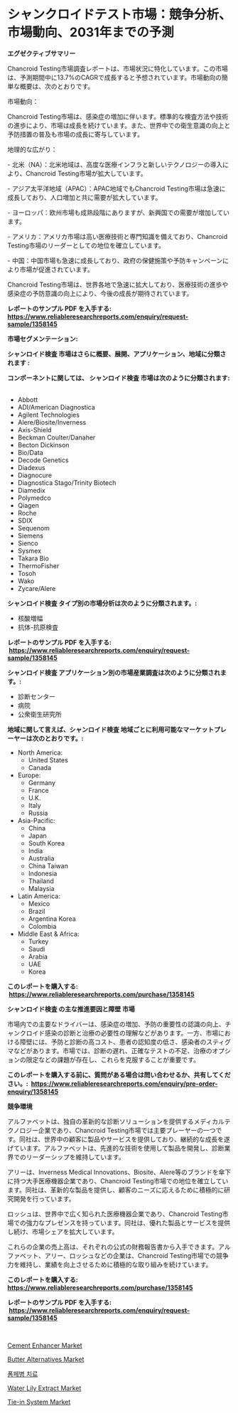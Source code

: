<p><h1>シャンクロイドテスト市場：競争分析、市場動向、2031年までの予測</h1></p><p><strong>エグゼクティブサマリー</strong></p>
<p><p>Chancroid Testing市場調査レポートは、市場状況に特化しています。この市場は、予測期間中に13.7%のCAGRで成長すると予想されています。市場動向の簡単な概要は、次のとおりです。</p><p>市場動向：</p><p>Chancroid Testing市場は、感染症の増加に伴います。標準的な検査方法や技術の進歩により、市場は成長を続けています。また、世界中での衛生意識の向上と予防措置の普及も市場の成長に寄与しています。</p><p>地理的な広がり：</p><p>- 北米（NA）：北米地域は、高度な医療インフラと新しいテクノロジーの導入により、Chancroid Testing市場が拡大しています。</p><p>- アジア太平洋地域（APAC）：APAC地域でもChancroid Testing市場は急速に成長しており、人口増加と共に需要が拡大しています。</p><p>- ヨーロッパ：欧州市場も成熟段階にありますが、新興国での需要が増加しています。</p><p>- アメリカ：アメリカ市場は高い医療技術と専門知識を備えており、Chancroid Testing市場のリーダーとしての地位を確立しています。</p><p>- 中国：中国市場も急速に成長しており、政府の保健施策や予防キャンペーンにより市場が促進されています。</p><p>Chancroid Testing市場は、世界各地で急速に拡大しており、医療技術の進歩や感染症の予防意識の向上により、今後の成長が期待されています。</p></p>
<p><strong>レポートのサンプル PDF を入手する: <a href="https://www.reliableresearchreports.com/enquiry/request-sample/1358145">https://www.reliableresearchreports.com/enquiry/request-sample/1358145</a></strong></p>
<p><strong>市場セグメンテーション:</strong></p>
<p><strong> シャンロイド検査 市場はさらに概要、展開、アプリケーション、地域に分類されます :</strong></p>
<p><strong>コンポーネントに関しては、 シャンロイド検査 市場は次のように分類されます: &nbsp;</strong></p>
<p><ul><li>Abbott</li><li>ADI/American Diagnostica</li><li>Agilent Technologies</li><li>Alere/Biosite/Inverness</li><li>Axis-Shield</li><li>Beckman Coulter/Danaher</li><li>Becton Dickinson</li><li>Bio/Data</li><li>Decode Genetics</li><li>Diadexus</li><li>Diagnocure</li><li>Diagnostica Stago/Trinity Biotech</li><li>Diamedix</li><li>Polymedco</li><li>Qiagen</li><li>Roche</li><li>SDIX</li><li>Sequenom</li><li>Siemens</li><li>Sienco</li><li>Sysmex</li><li>Takara Bio</li><li>ThermoFisher</li><li>Tosoh</li><li>Wako</li><li>Zycare/Alere</li></ul></p>
<p><strong> シャンロイド検査 タイプ別の市場分析は次のように分類されます。:</strong></p>
<p><ul><li>核酸増幅</li><li>抗体-抗原検査</li></ul></p>
<p><strong>レポートのサンプル PDF を入手する: &nbsp;<a href="https://www.reliableresearchreports.com/enquiry/request-sample/1358145">https://www.reliableresearchreports.com/enquiry/request-sample/1358145</a></strong></p>
<p><strong> シャンロイド検査 アプリケーション別の市場産業調査は次のように分類されます。:</strong></p>
<p><ul><li>診断センター</li><li>病院</li><li>公衆衛生研究所</li></ul></p>
<p><strong>地域に関して言えば、シャンロイド検査 地域ごとに利用可能なマーケットプレーヤーは次のとおりです。:</strong></p>
<p><ul>
    <li>
        North America:
        <ul>
            <li>United States</li>
            <li>Canada</li>
        </ul>
    </li>
    <li>
        Europe:
        <ul>
            <li>Germany</li>
            <li>France</li>
            <li>U.K.</li>
            <li>Italy</li>
            <li>Russia</li>
        </ul>
    </li>
    <li>
        Asia-Pacific:
        <ul>
            <li>China</li>
            <li>Japan</li>
            <li>South Korea</li>
            <li>India</li>
            <li>Australia</li>
            <li>China Taiwan</li>
            <li>Indonesia</li>
            <li>Thailand</li>
            <li>Malaysia</li>
        </ul>
    </li>
    <li>
        Latin America:
        <ul>
            <li>Mexico</li>
            <li>Brazil</li>
            <li>Argentina Korea</li>
            <li>Colombia</li>
        </ul>
    </li>
    <li>
        Middle East & Africa:
        <ul>
            <li>Turkey</li>
            <li>Saudi</li>
            <li>Arabia</li>
            <li>UAE</li>
            <li>Korea</li>
        </ul>
    </li>
    </ul></p>
<p><strong>このレポートを購入する: &nbsp;<a href="https://www.reliableresearchreports.com/purchase/1358145">https://www.reliableresearchreports.com/purchase/1358145</a></strong></p>
<p><strong>シャンロイド検査 の主な推進要因と障壁 市場</strong></p>
<p><p>市場内での主要なドライバーは、感染症の増加、予防の重要性の認識の向上、チャンクロイド感染の診断と治療の必要性の理解などがあります。一方、市場における障壁には、予防と診断の高コスト、患者の認知度の低さ、感染者のスティグマなどがあります。市場では、診断の遅れ、正確なテストの不足、治療のオプションの限定などの課題が存在し、これらを克服することが重要です。</p></p>
<p><strong>このレポートを購入する前に、質問がある場合は問い合わせるか、共有してください。:&nbsp; <a href="https://www.reliableresearchreports.com/enquiry/pre-order-enquiry/1358145">https://www.reliableresearchreports.com/enquiry/pre-order-enquiry/1358145</a></strong></p>
<p><strong>競争環境</strong></p>
<p><p>アルファベットは、独自の革新的な診断ソリューションを提供するメディカルテクノロジー企業であり、Chancroid Testing市場では主要プレーヤーの一つです。同社は、世界中の顧客に製品やサービスを提供しており、継続的な成長を遂げています。アルファベットは、先進的な技術を使用して製品を開発し、診断業界でのリーダーシップを維持しています。</p><p>アリーは、Inverness Medical Innovations、Biosite、Alere等のブランドを傘下に持つ大手医療機器企業であり、Chancroid Testing市場での地位を確立しています。同社は、革新的な製品を提供し、顧客のニーズに応えるために積極的に研究開発を行っています。</p><p>ロッシュは、世界中で広く知られた医療機器企業であり、Chancroid Testing市場での強力なプレゼンスを持っています。同社は、優れた製品とサービスを提供し続け、市場シェアを拡大しています。</p><p>これらの企業の売上高は、それぞれの公式の財務報告書から入手できます。アルファベット、アリー、ロッシュなどの企業は、Chancroid Testing市場での競争力を維持し、業績を向上させるために積極的な取り組みを続けています。</p></p>
<p><strong>このレポートを購入する: &nbsp; <a href="https://www.reliableresearchreports.com/purchase/1358145">https://www.reliableresearchreports.com/purchase/1358145</a></strong></p>
<p><strong>レポートのサンプル PDF を入手する: &nbsp;<a href="https://www.reliableresearchreports.com/enquiry/request-sample/1358145">https://www.reliableresearchreports.com/enquiry/request-sample/1358145</a></strong><strong></strong></p>
<p>&nbsp;</p>
<p><p><a href="https://github.com/gdfhhhj/Market-Research-Report-List-3/blob/main/cement-enhancer-market.md">Cement Enhancer Market</a></p><p><a href="https://view.publitas.com/reportprime-1/butter-alternatives-market-centers-on-aspects-such-as-market-growth-market-share-market-opportunity-and-projected-forecasts-spanning-from-2024-to-2031/">Butter Alternatives Market</a></p><p><a href="https://github.com/sougarounis/Market-Research-Report-List-2/blob/main/7848477192806.md">폼페병 치료</a></p><p><a href="https://github.com/RichRobinson5/Market-Research-Report-List-4/blob/main/water-lily-extract-market.md">Water Lily Extract Market</a></p><p><a href="https://issuu.com/reportprime-2/docs/tie-in-system-market-size-2030.pptx">Tie-in System Market</a></p></p>